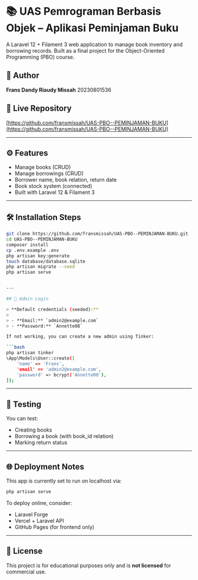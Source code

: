 # 📚 UAS Pemrograman Berbasis Objek – Aplikasi Peminjaman Buku

A Laravel 12 + Filament 3 web application to manage book inventory and borrowing records. Built as a final project for the Object-Oriented Programming (PBO) course.

## 👤 Author
**Frans Dandy Riaudy Missah** 20230801536

## 🔗 Live Repository
[https://github.com/fransmissah/UAS-PBO--PEMINJAMAN-BUKU](https://github.com/fransmissah/UAS-PBO--PEMINJAMAN-BUKU)

---

## ⚙️ Features
- Manage books (CRUD)
- Manage borrowings (CRUD)
- Borrower name, book relation, return date
- Book stock system (connected)
- Built with Laravel 12 & Filament 3

---

## 🛠️ Installation Steps

```bash
git clone https://github.com/fransmissah/UAS-PBO--PEMINJAMAN-BUKU.git
cd UAS-PBO--PEMINJAMAN-BUKU
composer install
cp .env.example .env
php artisan key:generate
touch database/database.sqlite
php artisan migrate --seed
php artisan serve


---

## 🔑 Admin Login

> **Default credentials (seeded):**
> 
> - **Email:** `admin2@example.com`
> - **Password:** `Annette08`

If not working, you can create a new admin using Tinker:

```bash
php artisan tinker
\App\Models\User::create([
    'name' => 'Frans',
    'email' => 'admin2@example.com',
    'password' => bcrypt('Annette08'),
]);
```

---

## 🧪 Testing

You can test:

- Creating books
- Borrowing a book (with book_id relation)
- Marking return status

---

## 🌐 Deployment Notes

This app is currently set to run on localhost via:

```bash
php artisan serve
```

To deploy online, consider:
- Laravel Forge
- Vercel + Laravel API
- GitHub Pages (for frontend only)

---

## 📄 License

This project is for educational purposes only and is **not licensed** for commercial use.

